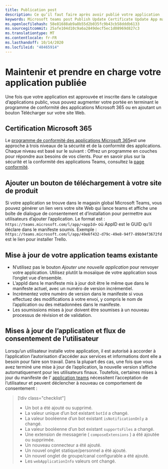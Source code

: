 ```yaml
---
title: Publication post
description: Ce qu’il faut faire après avoir publié votre application
keywords: Microsoft teams post Publish Update Certificate Update App manifest
ms.openlocfilehash: 58e81688ab9a8b55d2b035fc9b43cb58dddb6133
ms.sourcegitcommit: 25afe104d10c9a6a2849decf5ec1d08969d827c3
ms.translationtype: MT
ms.contentlocale: fr-FR
ms.lasthandoff: 10/14/2020
ms.locfileid: "48465914"
---
```

# <a name="maintain-and-support-your-published-app"></a>Maintenir et prendre en charge votre application publiée 

Une fois que votre application est approuvée et inscrite dans le catalogue d’applications public, vous pouvez augmenter votre portée en terminant le programme de conformité des applications Microsoft 365 ou en ajoutant un bouton Télécharger sur votre site Web.

## <a name="microsoft-365-certified"></a>Certification Microsoft 365

Le [programme de conformité des applications Microsoft 365](./application-certification.md)est une approche à trois niveaux de la sécurité et de la conformité des applications. Chaque niveau est basé sur le suivant : Offrez un programme en couches pour répondre aux besoins de vos clients. Pour en savoir plus sur la sécurité et la conformité des applications Teams, consultez la [page conformité](https://docs.microsoft.com/microsoft-365-app-certification/teams/teams-apps).

## <a name="add-a-download-button-to-your-product-site"></a>Ajouter un bouton de téléchargement à votre site de produit

Si votre application se trouve dans le magasin global Microsoft Teams, vous pouvez générer un lien vers votre site Web qui lance teams et affiche une boîte de dialogue de consentement et d’installation pour permettre aux utilisateurs d’ajouter l’application.
Le format est :  `https://teams.microsoft.com/l/app/<appId>` où AppID est le GUID qu’il déclare dans le manifeste soumis.
Exemple : `https://teams.microsoft.com/l/app/49e6f432-d79c-49e8-94f7-89b94f3672fd` est le lien pour installer Trello.

## <a name="updating-your-existing-teams-app"></a>Mise à jour de votre application teams existante

* N’utilisez pas le bouton *Ajouter une nouvelle application* pour renvoyer votre application. Utilisez plutôt la mosaïque de votre application sous l’onglet vue d’ensemble.
* L’appId dans le manifeste mis à jour doit être le même que dans le manifeste actuel, avec un numéro de version incrémentiel.
* Incrémentez votre numéro de version dans le manifeste si vous effectuez des modifications à votre envoi, y compris le nom de l’application ou des métadonnées dans le manifeste.
* Les soumissions mises à jour doivent être soumises à un nouveau processus de révision et de validation.

## <a name="app-updates-and-the-user-consent-flow"></a>Mises à jour de l’application et flux de consentement de l’utilisateur

Lorsqu’un utilisateur installe votre application, il est autorisé à accorder à l’application l’autorisation d’accéder aux services et informations dont elle a besoin pour faire son travail. Dans la plupart des cas, une fois que vous avez terminé une mise à jour de l’application, la nouvelle version s’affiche automatiquement pour les utilisateurs finaux. Toutefois, certaines mises à jour du manifeste de l' [application teams](../../../../resources/schema/manifest-schema.md) nécessitent l’acceptation de l’utilisateur et peuvent déclencher à nouveau ce comportement de consentement :

 >[!div class="checklist"]
>
> * Un bot a été ajouté ou supprimé.
> * La valeur unique d’un bot existant `botId` a changé.
> * La valeur booléenne d’un bot existant `isNotificationOnly` a changé.
> * La valeur booléenne d’un bot existant `supportsFiles` a changé.
> * Une extension de messagerie ( `composeExtensions` ) a été ajoutée ou supprimée.
> * Un nouveau connecteur a été ajouté.
> * Un nouvel onglet statique/personnel a été ajouté.
> * Un nouvel onglet de groupe/canal configurable a été ajouté.
> * Les `webApplicationInfo` valeurs ont changé.
>
